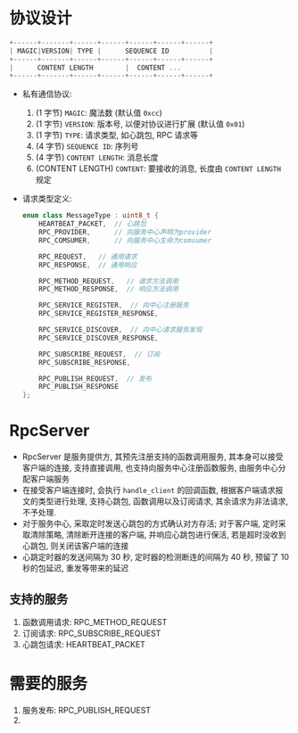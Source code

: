# 协议设计
```cpp
+------+-------+------+------+------+------+------+
| MAGIC|VERSION| TYPE |      SEQUENCE ID          |
+------+-------+------+------+------+------+------+
|      CONTENT LENGTH        |  CONTENT ...
+------+-------+------+------+------+------+------+
```
- 私有通信协议: 
    1. (1 字节) `MAGIC`: 魔法数 (默认值 `0xcc`)
    2. (1 字节) `VERSION`: 版本号, 以便对协议进行扩展 (默认值 `0x01`)
    3. (1 字节) `TYPE`: 请求类型, 如心跳包, RPC 请求等
    4. (4 字节) `SEQUENCE ID`: 序列号
    5. (4 字节) `CONTENT LENGTH`: 消息长度
    6. (CONTENT LENGTH) `CONTENT`: 要接收的消息, 长度由 `CONTENT LENGTH` 规定

- 请求类型定义: 
    ```cpp
    enum class MessageType : uint8_t {
        HEARTBEAT_PACKET,  // 心跳包
        RPC_PROVIDER,      // 向服务中心声明为provider
        RPC_COMSUMER,      // 向服务中心生命为comsumer
    
        RPC_REQUEST,   // 通用请求
        RPC_RESPONSE,  // 通用响应
    
        RPC_METHOD_REQUEST,   // 请求方法调用
        RPC_METHOD_RESPONSE,  // 响应方法调用
    
        RPC_SERVICE_REGISTER,  // 向中心注册服务
        RPC_SERVICE_REGISTER_RESPONSE,
    
        RPC_SERVICE_DISCOVER,  // 向中心请求服务发现
        RPC_SERVICE_DISCOVER_RESPONSE,
    
        RPC_SUBSCRIBE_REQUEST,  // 订阅
        RPC_SUBSCRIBE_RESPONSE,
    
        RPC_PUBLISH_REQUEST,  // 发布
        RPC_PUBLISH_RESPONSE
    };
    ```

# RpcServer
- RpcServer 是服务提供方, 其预先注册支持的函数调用服务, 其本身可以接受客户端的连接, 支持直接调用, 也支持向服务中心注册函数服务, 由服务中心分配客户端服务
- 在接受客户端连接时, 会执行 `handle_client` 的回调函数, 根据客户端请求报文的类型进行处理, 支持心跳包, 函数调用以及订阅请求, 其余请求为非法请求, 不予处理.
- 对于服务中心, 采取定时发送心跳包的方式确认对方存活; 对于客户端, 定时采取清除策略, 清除断开连接的客户端, 并响应心跳包进行保活, 若是超时没收到心跳包, 则关闭该客户端的连接
- 心跳定时器的发送间隔为 30 秒, 定时器的检测断连的间隔为 40 秒, 预留了 10 秒的包延迟, 重发等带来的延迟
## 支持的服务
1. 函数调用请求: RPC_METHOD_REQUEST
2. 订阅请求: RPC_SUBSCRIBE_REQUEST
3. 心跳包请求: HEARTBEAT_PACKET
# 需要的服务
1. 服务发布: RPC_PUBLISH_REQUEST
2. 

